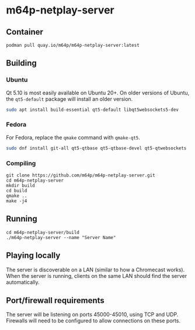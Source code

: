 # m64p-netplay-server

## Container

```
podman pull quay.io/m64p/m64p-netplay-server:latest
```

## Building

### Ubuntu

Qt 5.10 is most easily available on Ubuntu 20+. On older versions of Ubuntu, the `qt5-default` package will install an older version.

```sh
sudo apt install build-essential qt5-default libqt5websockets5-dev
```

### Fedora

For Fedora, replace the `qmake` command with `qmake-qt5`.

```sh
sudo dnf install git-all qt5-qtbase qt5-qtbase-devel qt5-qtwebsockets
```

### Compiling
```
git clone https://github.com/m64p/m64p-netplay-server.git
cd m64p-netplay-server
mkdir build
cd build
qmake ..
make -j4
```

## Running
```
cd m64p-netplay-server/build
./m64p-netplay-server --name "Server Name"
```

## Playing locally
The server is discoverable on a LAN (similar to how a Chromecast works). When the server is running, clients on the same LAN should find the server automatically.

## Port/firewall requirements
The server will be listening on ports 45000-45010, using TCP and UDP. Firewalls will need to be configured to allow connections on these ports.
